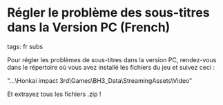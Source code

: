 # Régler le problème des sous-titres dans la Version PC (French)
tags: fr subs

Pour régler les problèmes de sous-titres dans la version PC, rendez-vous dans le répertoire où vous avez installé les fichiers du jeu et suivez ceci :

"...\Honkai impact 3rd\Games\BH3_Data\StreamingAssets\Video"

Et extrayez tous les fichiers .zip !